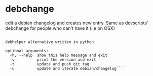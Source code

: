 debchange
=========

edit a debian changelog and creates new entry. Same as devscripts' debchange for people who can't have it (i.e on OSX)


````usage: debchange [-h] [-v] [-t] [-u]

debhelper alternative written in python

optional arguments:
  -h, --help  show this help message and exit
  -v          print the version and exit
  -t          update and push git tag
  -u          update and iterate debian/changelog````
